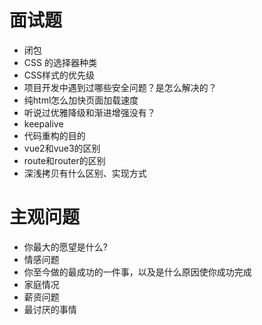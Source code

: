 # 面试题
- 闭包
- CSS 的选择器种类
- CSS样式的优先级
- 项目开发中遇到过哪些安全问题？是怎么解决的？
- 纯html怎么加快页面加载速度
- 听说过优雅降级和渐进增强没有？
- keepalive
- 代码重构的目的
- vue2和vue3的区别
- route和router的区别
- 深浅拷贝有什么区别、实现方式

# 主观问题
- 你最大的愿望是什么?
- 情感问题
- 你至今做的最成功的一件事，以及是什么原因使你成功完成
- 家庭情况
- 薪资问题
- 最讨厌的事情
